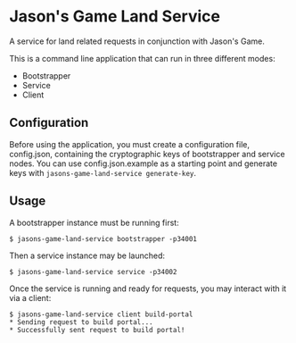 # Jason's Game Land Service
A service for land related requests in conjunction with Jason's Game.

This is a command line application that can run in three different modes:

* Bootstrapper
* Service
* Client

## Configuration
Before using the application, you must create a configuration file, config.json, containing
the cryptographic keys of bootstrapper and service nodes. You can use config.json.example as a
starting point and generate keys with `jasons-game-land-service generate-key`.

## Usage
A bootstrapper instance must be running first:

```
$ jasons-game-land-service bootstrapper -p34001
```

Then a service instance may be launched:

```
$ jasons-game-land-service service -p34002
```

Once the service is running and ready for requests, you may interact with it via a client:
```
$ jasons-game-land-service client build-portal
* Sending request to build portal...
* Successfully sent request to build portal!
```
